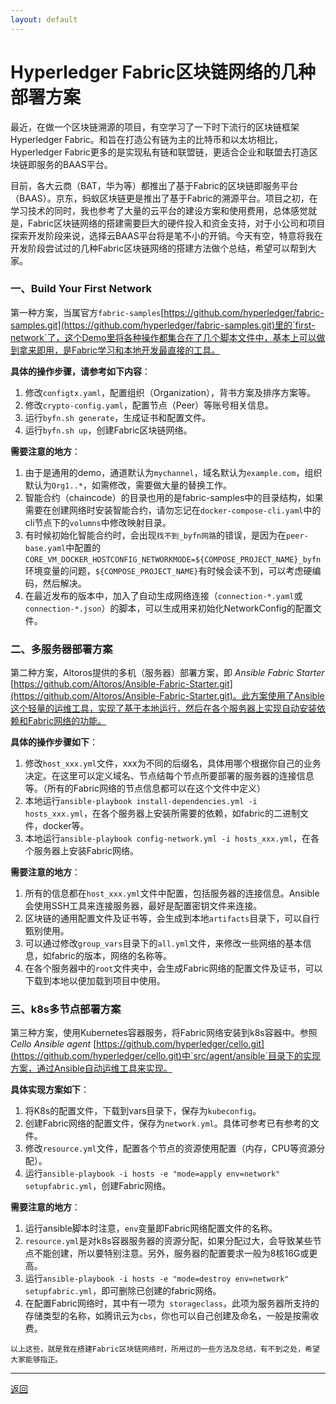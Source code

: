 ```yaml
---
layout: default
---
```


# Hyperledger Fabric区块链网络的几种部署方案

最近，在做一个区块链溯源的项目，有空学习了一下时下流行的区块链框架Hyperledger Fabric。和旨在打造公有链为主的比特币和以太坊相比，Hyperledger Fabric更多的是实现私有链和联盟链，更适合企业和联盟去打造区块链即服务的BAAS平台。

目前，各大云商（BAT，华为等）都推出了基于Fabric的区块链即服务平台（BAAS）。京东，蚂蚁区块链更是推出了基于Fabric的溯源平台。项目之初，在学习技术的同时，我也参考了大量的云平台的建设方案和使用费用，总体感觉就是，Fabric区块链网络的搭建需要巨大的硬件投入和资金支持，对于小公司和项目探索开发阶段来说，选择云BAAS平台将是笔不小的开销。今天有空，特意将我在开发阶段尝试过的几种Fabric区块链网络的搭建方法做个总结，希望可以帮到大家。

### 一、Build Your First Network

第一种方案，当属官方`fabric-samples`[https://github.com/hyperledger/fabric-samples.git](https://github.com/hyperledger/fabric-samples.git)里的`first-network`了，这个Demo里将各种操作都集合在了几个脚本文件中，基本上可以做到拿来即用，是Fabric学习和本地开发最直接的工具。

**具体的操作步骤，请参考如下内容**：

1. 修改`configtx.yaml`，配置组织（Organization），背书方案及排序方案等。
2. 修改`crypto-config.yaml`，配置节点（Peer）等账号相关信息。
3. 运行`byfn.sh generate`，生成证书和配置文件。
4. 运行`byfn.sh up`，创建Fabric区块链网络。

**需要注意的地方**：

1. 由于是通用的demo，通道默认为`mychannel`，域名默认为`example.com`，组织默认为`Org1..*`，如需修改，需要做大量的替换工作。
2. 智能合约（chaincode）的目录也用的是fabric-samples中的目录结构，如果需要在创建网络时安装智能合约，请勿忘记在`docker-compose-cli.yaml`中的cli节点下的`volumns`中修改映射目录。
3. 有时候初始化智能合约时，会出现`找不到_byfn网路`的错误，是因为在`peer-base.yaml`中配置的`CORE_VM_DOCKER_HOSTCONFIG_NETWORKMODE=${COMPOSE_PROJECT_NAME}_byfn`环境变量的问题，`${COMPOSE_PROJECT_NAME}`有时候会读不到，可以考虑硬编码，然后解决。
4. 在最近发布的版本中，加入了自动生成网络连接（`connection-*.yaml`或`connection-*.json`）的脚本，可以生成用来初始化NetworkConfig的配置文件。

### 二、多服务器部署方案

第二种方案，Altoros提供的多机（服务器）部署方案，即 *Ansible Fabric Starter*
[https://github.com/Altoros/Ansible-Fabric-Starter.git](https://github.com/Altoros/Ansible-Fabric-Starter.git)。此方案使用了Ansible这个轻量的运维工具，实现了基于本地运行，然后在各个服务器上实现自动安装依赖和Fabric网络的功能。

**具体的操作步骤如下**：

1. 修改`host_xxx.yml`文件，xxx为不同的后缀名，具体用哪个根据你自己的业务决定。在这里可以定义域名、节点结每个节点所要部署的服务器的连接信息等。（所有的Fabric网络的节点信息都可以在这个文件中定义）
2. 本地运行`ansible-playbook install-dependencies.yml -i hosts_xxx.yml`，在各个服务器上安装所需要的依赖，如fabric的二进制文件，docker等。
3. 本地运行`ansible-playbook config-network.yml -i hosts_xxx.yml`，在各个服务器上安装Fabric网络。

**需要注意的地方**：

1. 所有的信息都在`host_xxx.yml`文件中配置，包括服务器的连接信息。Ansible会使用SSH工具来连接服务器，最好是配置密钥文件来连接。
2. 区块链的通用配置文件及证书等，会生成到本地`artifacts`目录下，可以自行甄别使用。
3. 可以通过修改`group_vars`目录下的`all.yml`文件，来修改一些网络的基本信息，如fabric的版本，网络的名称等。
4. 在各个服务器中的`root`文件夹中，会生成Fabric网络的配置文件及证书，可以下载到本地以便加载到项目中使用。

### 三、k8s多节点部署方案

第三种方案，使用Kubernetes容器服务，将Fabric网络安装到k8s容器中。参照 *Cello Ansible agent* [https://github.com/hyperledger/cello.git](https://github.com/hyperledger/cello.git)中`src/agent/ansible`目录下的实现方案，通过Ansible自动运维工具来实现。

**具体实现方案如下**：

1. 将K8s的配置文件，下载到vars目录下，保存为`kubeconfig`。
2. 创建Fabric网络的配置文件，保存为`network.yml`。具体可参考已有参考的文件。
3. 修改`resource.yml`文件，配置各个节点的资源使用配置（内存，CPU等资源分配）。
4. 运行`ansible-playbook -i hosts -e "mode=apply env=network" setupfabric.yml`，创建Fabric网络。

**需要注意的地方**：

1. 运行ansible脚本时注意，`env`变量即Fabric网络配置文件的名称。
2. `resource.yml`是对k8s容器服务器的资源分配，如果分配过大，会导致某些节点不能创建，所以要特别注意。另外，服务器的配置要求一般为8核16G或更高。
3. 运行`ansible-playbook -i hosts -e "mode=destroy env=network" setupfabric.yml`，即可删除已创建的fabric网络。
4. 在配置Fabric网络时，其中有一项为` storageclass`，此项为服务器所支持的存储类型的名称，如腾讯云为`cbs`，你也可以自己创建及命名，一般是按需收费。

```
以上这些，就是我在搭建Fabric区块链网络时，所用过的一些方法及总结，有不到之处，希望大家能够指正。
```

* * *

[返回](http://ecsoya.github.io/fabric)
